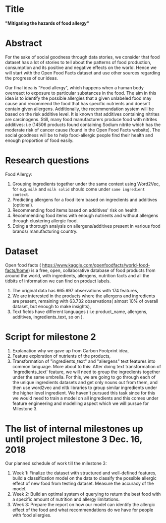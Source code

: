 # Title
#### "Mitigating the hazards of food allergy"
# Abstract

For the sake of social goodness through data stories, we consider that food dataset has a lot of stories to tell about the patterns of food production, consumption and its positive and negative effects on the world. Hence we will start with the Open Food Facts dataset and use other sources regarding the progress of our ideas.

Our final idea is  "Food allergy", which happens when a human body overreact to exposure to particular substances in the food.
The aim in this idea is to identify the possible allergies that a given unlabeled food may cause and recommend the food that has specific nutrients and doesn't contain given allergens.
Additionally, the recommendation system will be based on the risk additive level. It is known that additives containing nitrites are carcinogens. Still, many food manufacturers produce food with nitrites additives: i.e (14506 products found containing Sodium nitrite which has the moderate risk of cancer cause (found in the Open Food Facts website).
The social goodness will be to help food-allergic people find their health and enough proportion of food easily.

# Research questions

Food Allergy:


1. Grouping ingredients together under the same context using Word2Vec, for e.g. `milk` and `milk solid` should come under `same ingredient context`.
2. Predicting allergens for a food item based on ingredients and additives (optional).
3. Recommending food items based on additives' risk on health.
4. Recommending food items with enough nutrients and without allergens through clustering allergic food.
5. Doing a thorough analysis on allergens/additives present in various food brands/ manufacturing country.



# Dataset
Open food facts ( https://www.kaggle.com/openfoodfacts/world-food-facts/home) is a free, open, collaborative database of food products from around the world, with ingredients, allergens, nutrition facts and all the tidbits of information we can find on product labels. 

1. The original data has 665.697 observations  with 174 features,
2. We are interested in the products where the allergens and ingredients are present, remaining with  63.732 observations( almost 10% of overall dataset, but enough to make insights),
3. Text fields have different languages ( i.e product_name, allergens, additives,  ingredients_text, so on ).



# Script for milestone 2
1. Explanation why we gave up from Carbon Footprint idea,
2. Feature exploration of nutrients of the products,
3. Transformation of "ingredients_text" and "allergens"  text features into common language.
More about to this:
After doing text transformation of 'ingredients_text' feature, we will need to group the ingredients together under the same umbrella. For this, we are going to go through each of the unique ingredients datasets and get only nouns out from them, and then use word2vec and nltk libraries to group similar ingredients under the higher level ingredient.
We haven't pursued this task since for this we would need to train a model on all ingredients and this comes under feature engineering and modelling aspect which we will pursue for Milestone 3.



# The list of internal milestones up until project milestone 3 Dec. 16, 2018
Our planned schedule of work till the milestone 3:
1. Week 1:  Finalize the dataset with structured and well-defined features, build a classification model on the data to classify the possible allergic effect of new food from testing dataset. Measure the accuracy of the model. 
2. Week 2:  Build an optimal system of querying to return the best food with a specific amount of nutrition and allergy limitations.
3. Week 3:  Prepare the report on how our model can identify the allergic effect of the food and what recommendations do we have for people with food allergies.
